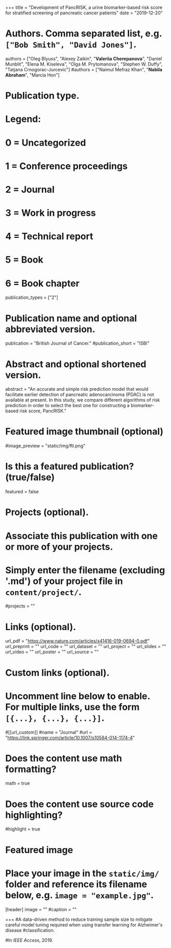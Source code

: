 +++
title = "Development of PancRISK, a urine biomarker-based risk score for stratified screening of pancreatic cancer patients"
date = "2019-12-20"

# Authors. Comma separated list, e.g. `["Bob Smith", "David Jones"]`.

authors = ["Oleg Blyuss", "Alexey Zaikin", "**Valeriia Cherepanova**", "Daniel Munblit", "Elena M. Kiseleva", "Olga M. Prytomanova", "Stephen W. Duffy", "Tatjana Crnogorac-Jurcevic"]
#authors = ["Naimul Mefraz Khan", "**Nabila Abraham**", "Marcia Hon"]

# Publication type.
# Legend:
# 0 = Uncategorized
# 1 = Conference proceedings
# 2 = Journal
# 3 = Work in progress
# 4 = Technical report
# 5 = Book
# 6 = Book chapter
publication_types = ["2"]

# Publication name and optional abbreviated version.
publication = "British Journal of Cancer."
#publication_short = "ISBI"

# Abstract and optional shortened version.



abstract = "An accurate and simple risk prediction model that would facilitate earlier detection of pancreatic adenocarcinoma (PDAC) is not available at present. In this study, we compare different algorithms of risk prediction in order to select the best one for constructing a biomarker-based risk score, PancRISK."

# Featured image thumbnail (optional)
#image_preview = "static/img/ftl.png"

# Is this a featured publication? (true/false)
featured = false

# Projects (optional).
#   Associate this publication with one or more of your projects.
#   Simply enter the filename (excluding '.md') of your project file in `content/project/`.
#projects = ""

# Links (optional).
url_pdf = "https://www.nature.com/articles/s41416-019-0694-0.pdf"
url_preprint = ""
url_code = ""
url_dataset = ""
url_project = ""
url_slides = ""
url_video = ""
url_poster = ""
url_source = ""

# Custom links (optional).
#   Uncomment line below to enable. For multiple links, use the form `[{...}, {...}, {...}]`.
#[[url_custom]]
#name = "Journal"
#url = "https://link.springer.com/article/10.1007/s10584-014-1174-4"

# Does the content use math formatting?
math = true

# Does the content use source code highlighting?
#highlight = true
  
# Featured image
# Place your image in the `static/img/` folder and reference its filename below, e.g. `image = "example.jpg"`.
[header]
image = ""
#caption = ""

+++
#A data-driven method to reduce training sample size to mitigate careful model tuning required when using transfer learning for Alzheimer's disease #classification.  

#In *IEEE Access*, 2019. 

